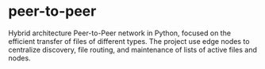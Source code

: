 # peer-to-peer
Hybrid architecture Peer-to-Peer network in Python, focused on the efficient transfer of files of different types. The project use edge nodes to centralize discovery, file routing, and maintenance of lists of active files and nodes.
